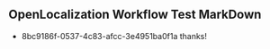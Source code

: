 ## OpenLocalization Workflow Test MarkDown
* 8bc9186f-0537-4c83-afcc-3e4951ba0f1a 
thanks!<!--HONumber=Mar16_HO3-->
